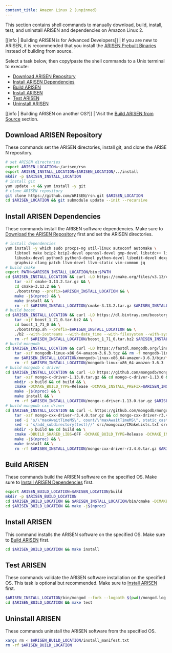 ```yaml
---
content_title: Amazon Linux 2 (unpinned)
---
```


This section contains shell commands to manually download, build, install, test, and uninstall ARISEN and dependencies on Amazon Linux 2.

[[info | Building ARISEN is for Advanced Developers]]
| If you are new to ARISEN, it is recommended that you install the [ARISEN Prebuilt Binaries](../../../00_install-prebuilt-binaries.md) instead of building from source.

Select a task below, then copy/paste the shell commands to a Unix terminal to execute:

* [Download ARISEN Repository](#download-arisen-repository)
* [Install ARISEN Dependencies](#install-arisen-dependencies)
* [Build ARISEN](#build-arisen)
* [Install ARISEN](#install-arisen)
* [Test ARISEN](#test-arisen)
* [Uninstall ARISEN](#uninstall-arisen)

[[info | Building ARISEN on another OS?]]
| Visit the [Build ARISEN from Source](../../index.md) section.

## Download ARISEN Repository
These commands set the ARISEN directories, install git, and clone the ARISEN repository.
```sh
# set ARISEN directories
export ARISEN_LOCATION=~/arisen/rsn
export ARISEN_INSTALL_LOCATION=$ARISEN_LOCATION/../install
mkdir -p $ARISEN_INSTALL_LOCATION
# install git
yum update -y && yum install -y git
# clone ARISEN repository
git clone https://github.com/ARISEN/rsn.git $ARISEN_LOCATION
cd $ARISEN_LOCATION && git submodule update --init --recursive
```

## Install ARISEN Dependencies
These commands install the ARISEN software dependencies. Make sure to [Download the ARISEN Repository](#download-arisen-repository) first and set the ARISEN directories.
```sh
# install dependencies
yum install -y which sudo procps-ng util-linux autoconf automake \
    libtool make bzip2 bzip2-devel openssl-devel gmp-devel libstdc++ libcurl-devel \
    libusbx-devel python3 python3-devel python-devel libedit-devel doxygen \
    graphviz clang patch llvm-devel llvm-static vim-common jq
# build cmake
export PATH=$ARISEN_INSTALL_LOCATION/bin:$PATH
cd $ARISEN_INSTALL_LOCATION && curl -LO https://cmake.org/files/v3.13/cmake-3.13.2.tar.gz && \
    tar -xzf cmake-3.13.2.tar.gz && \
    cd cmake-3.13.2 && \
    ./bootstrap --prefix=$ARISEN_INSTALL_LOCATION && \
    make -j$(nproc) && \
    make install && \
    rm -rf $ARISEN_INSTALL_LOCATION/cmake-3.13.2.tar.gz $ARISEN_INSTALL_LOCATION/cmake-3.13.2
# build boost
cd $ARISEN_INSTALL_LOCATION && curl -LO https://dl.bintray.com/boostorg/release/1.71.0/source/boost_1_71_0.tar.bz2 && \
    tar -xjf boost_1_71_0.tar.bz2 && \
    cd boost_1_71_0 && \
    ./bootstrap.sh --prefix=$ARISEN_INSTALL_LOCATION && \
    ./b2 --with-iostreams --with-date_time --with-filesystem --with-system --with-program_options --with-chrono --with-test -q -j$(nproc) install && \
    rm -rf $ARISEN_INSTALL_LOCATION/boost_1_71_0.tar.bz2 $ARISEN_INSTALL_LOCATION/boost_1_71_0
# build mongodb
cd $ARISEN_INSTALL_LOCATION && curl -LO https://fastdl.mongodb.org/linux/mongodb-linux-x86_64-amazon-3.6.3.tgz && \
    tar -xzf mongodb-linux-x86_64-amazon-3.6.3.tgz && rm -f mongodb-linux-x86_64-amazon-3.6.3.tgz && \
    mv $ARISEN_INSTALL_LOCATION/mongodb-linux-x86_64-amazon-3.6.3/bin/* $ARISEN_INSTALL_LOCATION/bin/ && \
    rm -rf $ARISEN_INSTALL_LOCATION/mongodb-linux-x86_64-amazon-3.6.3
# build mongodb c driver
cd $ARISEN_INSTALL_LOCATION && curl -LO https://github.com/mongodb/mongo-c-driver/releases/download/1.13.0/mongo-c-driver-1.13.0.tar.gz && \
    tar -xzf mongo-c-driver-1.13.0.tar.gz && cd mongo-c-driver-1.13.0 && \
    mkdir -p build && cd build && \
    cmake -DCMAKE_BUILD_TYPE=Release -DCMAKE_INSTALL_PREFIX=$ARISEN_INSTALL_LOCATION -DENABLE_BSON=ON -DENABLE_SSL=OPENSSL -DENABLE_AUTOMATIC_INIT_AND_CLEANUP=OFF -DENABLE_STATIC=ON -DENABLE_ICU=OFF -DENABLE_SNAPPY=OFF .. && \
    make -j$(nproc) && \
    make install && \
    rm -rf $ARISEN_INSTALL_LOCATION/mongo-c-driver-1.13.0.tar.gz $ARISEN_INSTALL_LOCATION/mongo-c-driver-1.13.0
# build mongodb cxx driver
cd $ARISEN_INSTALL_LOCATION && curl -L https://github.com/mongodb/mongo-cxx-driver/archive/r3.4.0.tar.gz -o mongo-cxx-driver-r3.4.0.tar.gz && \
    tar -xzf mongo-cxx-driver-r3.4.0.tar.gz && cd mongo-cxx-driver-r3.4.0 && \
    sed -i 's/\"maxAwaitTimeMS\", count/\"maxAwaitTimeMS\", static_cast<int64_t>(count)/' src/mongocxx/options/change_stream.cpp && \
    sed -i 's/add_subdirectory(test)//' src/mongocxx/CMakeLists.txt src/bsoncxx/CMakeLists.txt && \
    mkdir -p build && cd build && \
    cmake -DBUILD_SHARED_LIBS=OFF -DCMAKE_BUILD_TYPE=Release -DCMAKE_INSTALL_PREFIX=$ARISEN_INSTALL_LOCATION .. && \
    make -j$(nproc) && \
    make install && \
    rm -rf $ARISEN_INSTALL_LOCATION/mongo-cxx-driver-r3.4.0.tar.gz $ARISEN_INSTALL_LOCATION/mongo-cxx-driver-r3.4.0
```

## Build ARISEN
These commands build the ARISEN software on the specified OS. Make sure to [Install ARISEN Dependencies](#install-arisen-dependencies) first.
```sh
export ARISEN_BUILD_LOCATION=$ARISEN_LOCATION/build
mkdir -p $ARISEN_BUILD_LOCATION
cd $ARISEN_BUILD_LOCATION && $ARISEN_INSTALL_LOCATION/bin/cmake -DCMAKE_BUILD_TYPE='Release' -DCMAKE_CXX_COMPILER='clang++' -DCMAKE_C_COMPILER='clang' -DCMAKE_INSTALL_PREFIX=$ARISEN_INSTALL_LOCATION -DBUILD_MONGO_DB_PLUGIN=true ..
cd $ARISEN_BUILD_LOCATION && make -j$(nproc)
```

## Install ARISEN
This command installs the ARISEN software on the specified OS. Make sure to [Build ARISEN](#build-arisen) first.
```sh
cd $ARISEN_BUILD_LOCATION && make install
```

## Test ARISEN
These commands validate the ARISEN software installation on the specified OS. This task is optional but recommended. Make sure to [Install ARISEN](#install-arisen) first.
```sh
$ARISEN_INSTALL_LOCATION/bin/mongod --fork --logpath $(pwd)/mongod.log --dbpath $(pwd)/mongodata
cd $ARISEN_BUILD_LOCATION && make test
```

## Uninstall ARISEN
These commands uninstall the ARISEN software from the specified OS.
```sh
xargs rm < $ARISEN_BUILD_LOCATION/install_manifest.txt
rm -rf $ARISEN_BUILD_LOCATION
```

